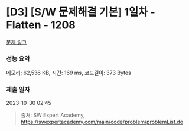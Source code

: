 # [D3] [S/W 문제해결 기본] 1일차 - Flatten - 1208 

[문제 링크](https://swexpertacademy.com/main/code/problem/problemDetail.do?contestProbId=AV139KOaABgCFAYh) 

### 성능 요약

메모리: 62,536 KB, 시간: 169 ms, 코드길이: 373 Bytes

### 제출 일자

2023-10-30 02:45



> 출처: SW Expert Academy, https://swexpertacademy.com/main/code/problem/problemList.do
